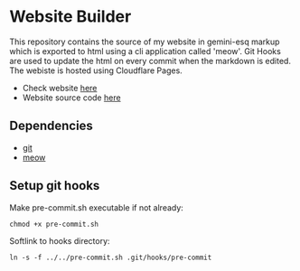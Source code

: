 # Website Builder

This repository contains the source of my website in gemini-esq markup which is exported to html using a cli application called 'meow'. Git Hooks are used to update the html on every commit when the markdown is edited. The webiste is hosted using Cloudflare Pages.

* Check website [here](https://sifl.in)
* Website source code [here](https://github.com/jethi/my-website)

## Dependencies

* [git](https://git-scm.com/)
* [meow](https://github.com/jethi/meow)

## Setup git hooks

Make pre-commit.sh executable if not already:

```
chmod +x pre-commit.sh
```

Softlink to hooks directory:

```
ln -s -f ../../pre-commit.sh .git/hooks/pre-commit
```


